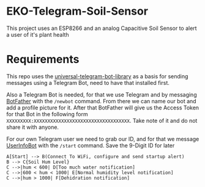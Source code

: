 # EKO-Telegram-Soil-Sensor
This project uses an ESP8266 and an analog Capacitive Soil Sensor to alert a user of it's plant health

# Requirements 
This repo uses the [universal-telegram-bot-library](https://github.com/witnessmenow/Universal-Arduino-Telegram-Bot) as a basis for sending messages using a Telegram Bot, need to have that installed first.

Also a Telegram Bot is needed, for that we use Telegram and by messaging [BotFather](https://telegram.me/botfather) with the `/newbot` command. From there we can name our bot and add a profile picture for it. After that BotFather will give us the Access Token for that Bot in the following form `XXXXXXXXX:XXXXXXXXXXXXXXXXXXXXXXXXXXXXXXXXXXX`. Take note of it and do not share it with anyone.

For our own Telegram user we need to grab our ID, and for that we message [UserInfoBot](https://telegram.me/userinfobot) with the `/start` command. Save the 9-Digit ID for later

```mermaid
A[Start] --> B(Connect To WiFi, configure and send startup alert)
B --> C{Soil Hum Level}
C -->|hum < 600| D[Too much water notification]
C -->|600 < hum < 1000| E[Normal humidity level notification]
C -->|hum > 1000| F[Dehidration notification]
```